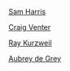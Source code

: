 [Sam Harris][1]

[Craig Venter][2]

[Ray Kurzweil][3]

[Aubrey de Grey][4]

[1]: https://en.wikipedia.org/wiki/Sam_Harris
[2]: https://en.wikipedia.org/wiki/Craig_Venter
[3]: https://en.wikipedia.org/wiki/Ray_Kurzweil
[4]: https://en.wikipedia.org/wiki/Aubrey_de_Grey